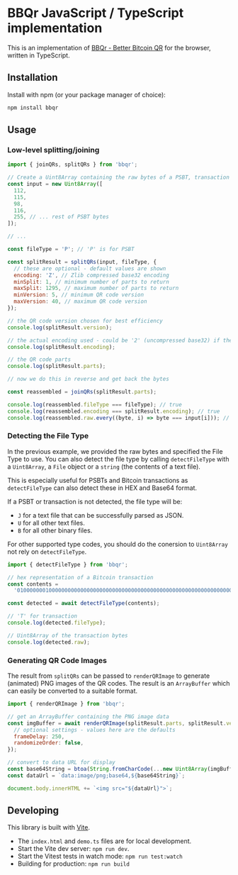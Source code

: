 # BBQr JavaScript / TypeScript implementation

This is an implementation of [BBQr - Better Bitcoin QR](https://bbqr.org) for the browser, written in TypeScript.

## Installation

Install with npm (or your package manager of choice):

```sh
npm install bbqr
```

## Usage

### Low-level splitting/joining

```js
import { joinQRs, splitQRs } from 'bbqr';

// Create a Uint8Array containing the raw bytes of a PSBT, transaction or other data
const input = new Uint8Array([
  112,
  115,
  98,
  116,
  255, // ... rest of PSBT bytes
]);

// ...

const fileType = 'P'; // 'P' is for PSBT

const splitResult = splitQRs(input, fileType, {
  // these are optional - default values are shown
  encoding: 'Z', // Zlib compressed base32 encoding
  minSplit: 1, // minimum number of parts to return
  maxSplit: 1295, // maximum number of parts to return
  minVersion: 5, // minimum QR code version
  maxVersion: 40, // maximum QR code version
});

// the QR code version chosen for best efficiency
console.log(splitResult.version);

// the actual encoding used - could be '2' (uncompressed base32) if the 'Z' option didn't provide a smaller result
console.log(splitResult.encoding);

// the QR code parts
console.log(splitResult.parts);

// now we do this in reverse and get back the bytes

const reassembled = joinQRs(splitResult.parts);

console.log(reassembled.fileType === fileType); // true
console.log(reassembled.encoding === splitResult.encoding); // true
console.log(reassembled.raw.every((byte, i) => byte === input[i])); // true
```

### Detecting the File Type

In the previous example, we provided the raw bytes and specified the File Type to use. You can also
detect the file type by calling `detectFileType` with a `Uint8Array`, a `File` object or a `string` (the contents of
a text file).

This is especially useful for PSBTs and Bitcoin transactions as `detectFileType` can also detect these
in HEX and Base64 format.

If a PSBT or transaction is not detected, the file type will be:

- `J` for a text file that can be successfully parsed as JSON.
- `U` for all other text files.
- `B` for all other binary files.

For other supported type codes, you should do the conersion to `Uint8Array` not rely on `detectFileType`.

```js
import { detectFileType } from 'bbqr';

// hex representation of a Bitcoin transaction
const contents =
  '01000000010000000000000000000000000000000000000000000000000000000000000000ffffffff0704ffff001d0104ffffffff0100f2052a0100000043410496b538e853519c726a2c91e61ec11600ae1390813a627c66fb8be7947be63c52da7589379515d4e0a604f8141781e62294721166bf621e73a82cbf2342c858eeac00000000';

const detected = await detectFileType(contents);

// 'T' for transaction
console.log(detected.fileType);

// Uint8Array of the transaction bytes
console.log(detected.raw);
```

### Generating QR Code Images

The result from `splitQRs` can be passed to `renderQRImage` to generate (animated) PNG images of
the QR codes. The result is an `ArrayBuffer` which can easily be converted to a suitable format.

```js
import { renderQRImage } from 'bbqr';

// get an ArrayBuffer containing the PNG image data
const imgBuffer = await renderQRImage(splitResult.parts, splitResult.version, {
  // optional settings - values here are the defaults
  frameDelay: 250,
  randomizeOrder: false,
});

// convert to data URL for display
const base64String = btoa(String.fromCharCode(...new Uint8Array(imgBuffer)));
const dataUrl = `data:image/png;base64,${base64String}`;

document.body.innerHTML += `<img src="${dataUrl}">`;
```

## Developing

This library is built with [Vite](https://vitejs.dev).

- The `index.html` and `demo.ts` files are for local development.
- Start the Vite dev server: `npm run dev`.
- Start the Vitest tests in watch mode: `npm run test:watch`
- Building for production: `npm run build`
